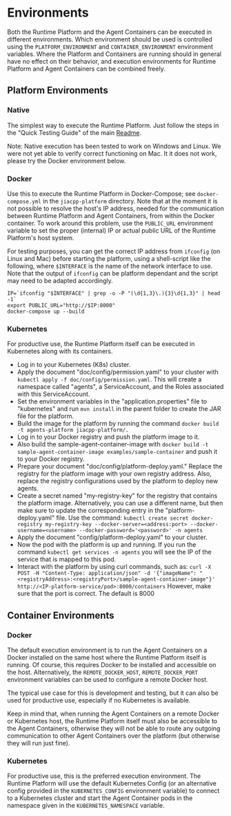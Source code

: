 # Environments

Both the Runtime Platform and the Agent Containers can be executed in different environments. Which environment should be used is controlled using the `PLATFORM_ENVIRONMENT` and `CONTAINER_ENVIRONMENT` environment variables. Where the Platform and Containers are running should in general have no effect on their behavior, and execution environments for Runtime Platform and Agent Containers can be combined freely.


## Platform Environments

### Native

The simplest way to execute the Runtime Platform. Just follow the steps in the "Quick Testing Guide" of the main [Readme](../README.md).

Note: Native execution has been tested to work on Windows and Linux. We were not yet able to verify correct functioning on Mac. It it does not work, please try the Docker environment below.

### Docker

Use this to execute the Runtime Platform in Docker-Compose; see `docker-compose.yml` in the `jiacpp-platform` directory. Note that at the moment it is not possible to resolve the host's IP address, needed for the communication between Runtime Platform and Agent Containers, from within the Docker container. To work around this problem, use the `PUBLIC_URL` environment variable to set the proper (internal) IP or actual public URL of the Runtime Platform's host system.

For testing purposes, you can get the correct IP address from `ifconfig` (on Linux and Mac) before starting the platform, using a shell-script like the following, where `$INTERFACE` is the name of the network interface to use. Note that the output of `ifconfig` can be platform dependant and the script may need to be adapted accordingly.

```
IP=`ifconfig "$INTERFACE" | grep -o -P "(\d{1,3}\.){3}\d{1,3}" | head -1`
export PUBLIC_URL="http://$IP:8000"
docker-compose up --build
```

### Kubernetes

For productive use, the Runtime Platform itself can be executed in Kubernetes along with its containers.

* Log in to your Kubernetes (K8s) cluster.
* Apply the document "doc/config/permission.yaml" to your cluster with `kubectl apply -f doc/config/permission.yaml`. This will create a namespace called "agents", a ServiceAccount, and the Roles associated with this ServiceAccount.
* Set the environment variables in the "application.properties" file to "kubernetes" and run `mvn install` in the parent folder to create the JAR file for the platform.
* Build the image for the platform by running the command `docker build -t agents-platform jiacpp-platform/.`
* Log in to your Docker registry and push the platform image to it.
* Also build the sample-agent-container-image with `docker build -t sample-agent-container-image examples/sample-container` and push it to your Docker registry.
* Prepare your document "doc/config/platform-deploy.yaml." Replace the registry for the platform image with your own registry address. Also, replace the registry configurations used by the platform to deploy new agents.
* Create a secret named "my-registry-key" for the registry that contains the platform image. Alternatively, you can use a different name, but then make sure to update the corresponding entry in the "platform-deploy.yaml" file. Use the command: `kubectl create secret docker-registry my-registry-key --docker-server=<address:port> --docker-username=<username> --docker-password='<password>' -n agents`
* Apply the document "config/platform-deploy.yaml" to your cluster.
* Now the pod with the platform is up and running. If you run the command `kubectl get services -n agents` you will see the IP of the service that is mapped to this pod.
* Interact with the platform by using curl commands, such as: `curl -X POST -H "Content-Type: application/json" -d '{"imageName": "<registryAddress>:<registryPort>/sample-agent-container-image"}' http://<IP-platform-service/pod>:8000/containers` However, make sure that the port is correct. The default is 8000


## Container Environments

### Docker

The default execution environment is to run the Agent Containers on a Docker installed on the same host where the Runtime Platform itself is running. Of course, this requires Docker to be installed and accessible on the host. Alternatively, the `REMOTE_DOCKER_HOST`, `REMOTE_DOCKER_PORT` environment variables can be used to configure a remote Docker host.

The typical use case for this is development and testing, but it can also be used for productive use, especially if no Kubernetes is available.

Keep in mind that, when running the Agent Containers on a remote Docker or Kubernetes host, the Runtime Platform itself must also be accessible to the Agent Containers, otherwise they will not be able to route any outgoing communication to other Agent Containers over the platform (but otherwise they will run just fine).

### Kubernetes

For productive use, this is the preferred execution environment. The Runtime Platform will use the default Kubernetes Config (or an alternative config provided in the `KUBERNETES_CONFIG` environment variable) to connect to a Kubernetes cluster and start the Agent Container pods in the namespace given in the `KUBERNETES_NAMESPACE` variable.
